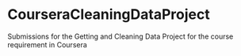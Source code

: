 # CourseraCleaningDataProject
Submissions for the Getting and Cleaning Data Project for the course requirement in Coursera
